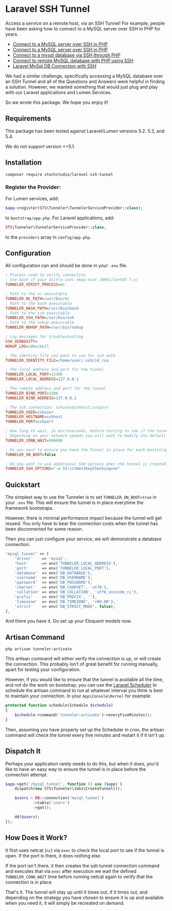 # Laravel SSH Tunnel
Access a service on a remote host, via an SSH Tunnel! For example, people have been asking how to connect to a MySQL server over SSH in PHP for years.

 - [Connect to a MySQL server over SSH in PHP](http://stackoverflow.com/questions/464317/connect-to-a-mysql-server-over-ssh-in-php)
 - [Connect to a MySQL server over SSH in PHP](http://stackoverflow.com/questions/309615/connect-to-a-mysql-server-over-ssh-in-php)
 - [Connect to a mysql database via SSH through PHP](http://stackoverflow.com/questions/18069658/connect-to-a-mysql-database-via-ssh-through-php)
 - [Connect to remote MySQL database with PHP using SSH](http://stackoverflow.com/questions/4927056/connect-to-remote-mysql-database-with-php-using-ssh)
 - [Laravel MySql DB Connection with SSH](http://stackoverflow.com/questions/25495364/laravel-mysql-db-connection-with-ssh)

We had a similar challenge, specifically accessing a MySQL database over an SSH Tunnel and all of the Questions and Answers were helpful in finding a solution. However, we wanted something that would just plug and play with our Laravel applications and Lumen Services.

So we wrote this package. We hope you enjoy it!

## Requirements
This package has been tested against Laravel/Lumen versions 5.2. 5.3, and 5.4.

We do not support version <=5.1.

## Installation

```
composer require stechstudio/laravel-ssh-tunnel
```

### Register the Provider:

For Lumen services, add:

```php
$app->register(STS\Tunneler\TunnelerServiceProvider::class);
```
to `bootstrap/app.php`. For Laravel applications, add:

```php
STS\Tunneler\TunnelerServiceProvider::class,
```

to the `providers` array in `config/app.php`.

## Configuration
All configuration can and should be done in your `.env` file.
```ini
; Process used to verify connection
; Use bash if your distro uses nmap-ncat (RHEL/CentOS 7.x) 
TUNNELER_VERIFY_PROCESS=nc

; Path to the nc executable
TUNNELER_NC_PATH=/usr/bin/nc
; Path to the bash executable
TUNNELER_BASH_PATH=/usr/bin/bash
; Path to the ssh executable
TUNNELER_SSH_PATH=/usr/bin/ssh
; Path to the nohup executable
TUNNELER_NOHUP_PATH=/usr/bin/nohup

; Log messages for troubleshooting
SSH_VERBOSITY=
NOHUP_LOG=/dev/null

; The identity file you want to use for ssh auth
TUNNELER_IDENTITY_FILE=/home/user/.ssh/id_rsa

; The local address and port for the tunnel
TUNNELER_LOCAL_PORT=13306
TUNNELER_LOCAL_ADDRESS=127.0.0.1

; The remote address and port for the tunnel
TUNNELER_BIND_PORT=3306
TUNNELER_BIND_ADDRESS=127.0.0.1

; The ssh connection: sshuser@sshhost:sshport
TUNNELER_USER=sshuser
TUNNELER_HOSTNAME=sshhost
TUNNELER_PORT=sshport

; How long to wait, in microseconds, before testing to see if the tunnel is created.
; Depending on your network speeds you will want to modify the default of .5 seconds
TUNNELER_CONN_WAIT=500000

; Do you want to ensure you have the Tunnel in place for each bootstrap of the framework?
TUNNELER_ON_BOOT=false

; Do you want to use additional SSH options when the tunnel is created?
TUNNELER_SSH_OPTIONS="-o StrictHostKeyChecking=no"
```

## Quickstart
The simplest way to use the Tunneler is to set `TUNNELER_ON_BOOT=true` in your `.env` file. This will ensure the tunnel is in place everytime the framework bootstraps.

However, there is minimal performance impact because the tunnel will get reused. You only have to bear the connection costs when the tunnel has been disconnected for some reason.

Then you can just configure your service, we will demonstrate a database connection.

```php
'mysql_tunnel' => [
    'driver'    => 'mysql',
    'host'      => env('TUNNELER_LOCAL_ADDRESS'),
    'port'      => env('TUNNELER_LOCAL_PORT'),
    'database'  => env('DB_DATABASE'),
    'username'  => env('DB_USERNAME'),
    'password'  => env('DB_PASSWORD'),
    'charset'   => env('DB_CHARSET', 'utf8'),
    'collation' => env('DB_COLLATION', 'utf8_unicode_ci'),
    'prefix'    => env('DB_PREFIX', ''),
    'timezone'  => env('DB_TIMEZONE', '+00:00'),
    'strict'    => env('DB_STRICT_MODE', false),
],
```
And there you have it. Go set up your Eloquent models now.

## Artisan Command
```
php artisan tunneler:activate
```

This artisan command will either verify the connection is up, or will create the connection. This probably isn't of great benefit for running manually, apart for testing your configuration.

However, if you would like to ensure that the tunnel is available all the time, and not do the work on bootstrap, you can use the [Laravel Scheduler](https://laravel.com/docs/5.3/scheduling) to schedule the artisan command to run at whatever interval you think is best to maintain your connection. In your `App\Console\Kernel` for example:

```php
protected function schedule(Schedule $schedule)
{
    $schedule->command('tunneler:activate')->everyFiveMinutes();
}
```

Then, assuming you have properly set up the Scheduler in cron, the artisan command will check the tunnel every five minutes and restart it if it isn't up.

## Dispatch It
Perhaps your application rarely needs to do this, but when it does, you'd like to have an easy way to ensure the tunnel is in place before the connection attempt.

```php
$app->get('/mysql_tunnel', function () use ($app) {
    dispatch(new STS\Tunneler\Jobs\CreateTunnel());

    $users = DB::connection('mysql_tunnel')
            ->table('users')
            ->get();

    dd($users);
});

```

## How Does it Work?
It first uses netcat (`nc`) via `exec` to check the local port to see if the tunnel is open. If the port is there, it does nothing else.

If the port isn't there, it then creates the ssh tunnel connection command and executes that via `exec` after execution we wait the defined `TUNNELER_CONN_WAIT` time before running netcat again to verify that the connection is in place.

That's it. The tunnel will stay up until it times out, if it times out, and depending on the strategy you have chosen to ensure it is up and available when you need it, it will simply be recreated on demand.

